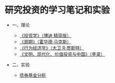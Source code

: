 # 研究投资的学习笔记和实验


* 一、理论
  * [《投资学》（博迪 精简版）](subject-theory/book-investments.md)
  * [《周期》（霍华德·马克斯）](subject-theory/book-market-cycle.md)
  * [《行为经济学》（大卫 R·贾斯特）](subject-theory/book-behavioral-economics.md)
  * [《文明、现代化、价值投资与中国》（李录）](subject-theory/book-civilization-modernization-value-investment-china.md)


* 二、实验
  * [债券基金分析](subject-experiment/bond-funds-analysis.md)